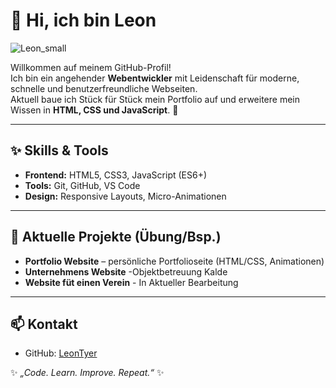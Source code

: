 # 👋 Hi, ich bin Leon

![Leon_small](https://github.com/user-attachments/assets/08ab4f7e-7469-458d-8e38-8adcb802e487)


Willkommen auf meinem GitHub-Profil!  
Ich bin ein angehender **Webentwickler** mit Leidenschaft für moderne, schnelle und benutzerfreundliche Webseiten.  
Aktuell baue ich Stück für Stück mein Portfolio auf und erweitere mein Wissen in **HTML, CSS und JavaScript**. 🚀

---

## ✨ Skills & Tools
- **Frontend:** HTML5, CSS3, JavaScript (ES6+)  
- **Tools:** Git, GitHub, VS Code  
- **Design:** Responsive Layouts, Micro-Animationen

---

## 📂 Aktuelle Projekte (Übung/Bsp.) 
- **Portfolio Website** – persönliche Portfolioseite (HTML/CSS, Animationen)  
- **Unternehmens Website** -Objektbetreuung Kalde
- **Website füt einen Verein** - In Aktueller Bearbeitung 

---

## 📫 Kontakt
- GitHub: [LeonTyer](https://github.com/LeonTyer)  


✨ *„Code. Learn. Improve. Repeat.“* ✨
